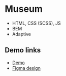 # Museum

- HTML, CSS (SCSS), JS
- BEM
- Adaptive

## Demo links

- [Demo](https://AndriiZakharenko.github.io/Museum/)
- [Figma design](https://www.figma.com/file/cRBCqE06cDrY3s4jX7h3iY/%D0%9D%D0%90%D0%9C%D0%A3-(Edit)?node-id=0%3A1)

